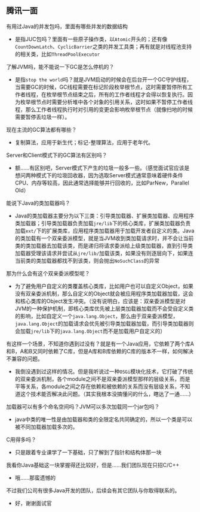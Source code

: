 ## 腾讯一面

有用过Java的并发包吗，里面有哪些并发的数据结构

- 是指JUC包吗？里面有一些原子操作类，以`Atomic`开头的；还有像`CountDownLatch`、`CyclicBarrier`之类的并发工具类；再有就是对线程池支持的相关类，比如`ThreadPoolExecutor`

了解JVM吗，能不能说一下GC是怎么停机的？

- 是指`stop the world`吗？就是JVM启动的时候会在后台开一个GC守护线程，当需要GC的时候，GC线程需要在标记阶段枚举根节点，这时需要暂停所有工作者线程，在枚举根节点结束之后，所有的工作者线程才会得以恢复执行。因为枚举根节点时需要分析堆中各个对象的引用关系，这时如果不暂停工作者线程，那么工作者线程执行时对引用的变更会影响枚举根节点（就像扫地的时候需要暂停丢垃圾一样）。

现在主流的GC算法都有哪些？

- 复制算法，应用于新生代；标记-整理算法，应用于老年代。

Server和Client模式下的GC算法有区别吗？

- 额……有区别吧，Server模式下产生的垃圾一般多一些。（感觉面试官应该是想问两种模式下的垃圾回收器，因为选取Server模式通常意味着硬件条件CPU、内存等较高，因此通常选择能够并行回收的，比如ParNew，Parallel Old）

能说下Java的类加载器吗？

- Java的类加载器主要分为以下三类：引导类加载器、扩展类加载器、应用程序类加载器；引导类加载器负责加载`jre/lib`下的核心类库，扩展类加载器负责加载`ext/`下的扩展类库，应用程序类加载器用于加载开发者自定义的类。Java的类加载有一个双亲委派模型，就是当JVM收到类加载请求时，并不会让当前类的类加载器去加载该类，而是递归将请求委派给上级类加载器，直到引导类加载器受理该请求并尝试从`jre/lib/`加载该类，如果没有则逐层向下，如果连当前类的类加载器都找不到该类，则会抛出`NoSuchClass`的异常

那为什么会有这个双亲委派模型呢？

- 为了避免用户自定义的类覆盖核心类库，比如用户也可以自定义Object，如果没有双亲委派机制，那么自定义的Object就会被应用程序类加载器加载，这会和核心类库的Object发生冲突。（没有说明白，应该是：双亲委派模型是对JVM的一种保护机制，即核心类库优先被上层类加载器加载而不会受自定义类的影响，比如自定义一个`java.lang.Object`，那么由于双亲委派模型，`java.lang.Object`的加载请求会优先被引导类加载器加载，而引导类加载器则会加载`jre/lib`下的`java.lang.Object`而不是加载用户自定义的）

有这样一个场景，不知道你遇到过没有？就是有一个Java应用，它依赖了两个库A和B，A和B又同时依赖了C库，但是A库和B库依赖的C库的版本不一样，如何解决不兼容的问题。

- 我倒没遇到过这样的情况。但是我听说过一种`OSGi`模块化技术，它打破了传统的双亲委派机制，各个module之间不是双亲委派模型那样的层级关系，而是平等关系，各module之间之存在依赖和被依赖的关系而没有层级关系，不知道这个技术能否解决此问题。（其实我根本没搞懂问的什么，瞎达了一通……）

加载器可以有多个命名空间吗？JVM可以多次加载同一个jar包吗？

- java中类的唯一性是由加载器和类的全限定名共同确定的，所以一个类是可以被不同加载器加载多次的。

C用得多吗？

- 只是跟着专业课学了一下基础，只了解到了指针和结构体那一块

我看你Java基础这一块掌握得还比较好，但是……我们团队现在只招C/C++

- 哦……那蛮遗憾的

不过我们公司有很多Java开发的团队，后续会有其它团队与你取得联系的。

- 好，谢谢面试官

